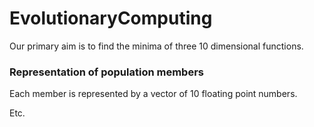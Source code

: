 # EvolutionaryComputing

Our primary aim is to find the minima of three 10 dimensional functions.  

### Representation of population members
Each member is represented by a vector of 10 floating point numbers. 

Etc.














